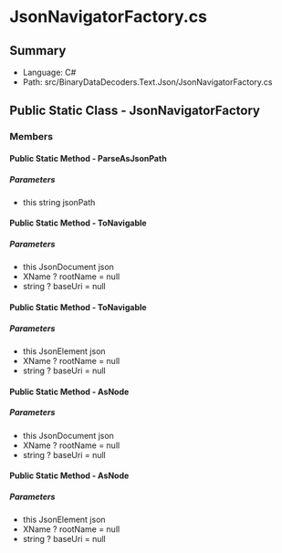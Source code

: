 ﻿# JsonNavigatorFactory.cs

## Summary

* Language: C#
* Path: src/BinaryDataDecoders.Text.Json/JsonNavigatorFactory.cs

## Public Static Class - JsonNavigatorFactory

### Members

#### Public Static Method - ParseAsJsonPath

#####  Parameters

 - this string jsonPath 

#### Public Static Method - ToNavigable

#####  Parameters

 - this JsonDocument json 
 - XName ? rootName = null 
 - string ? baseUri = null 

#### Public Static Method - ToNavigable

#####  Parameters

 - this JsonElement json 
 - XName ? rootName = null 
 - string ? baseUri = null 

#### Public Static Method - AsNode

#####  Parameters

 - this JsonDocument json 
 - XName ? rootName = null 
 - string ? baseUri = null 

#### Public Static Method - AsNode

#####  Parameters

 - this JsonElement json 
 - XName ? rootName = null 
 - string ? baseUri = null 

